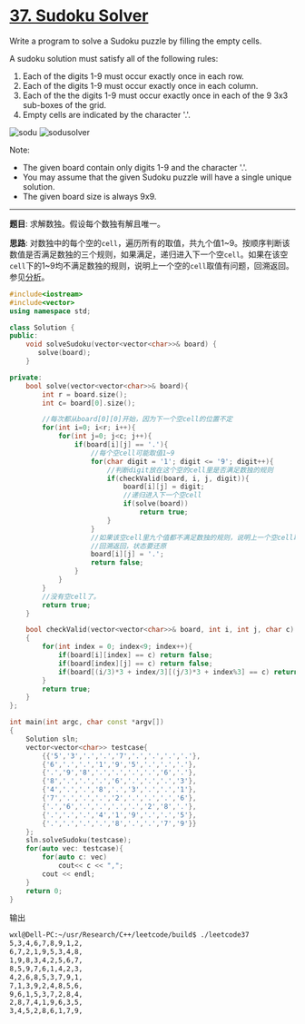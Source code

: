 # [37. Sudoku Solver](https://leetcode.com/problems/sudoku-solver/)

Write a program to solve a Sudoku puzzle by filling the empty cells.

A sudoku solution must satisfy all of the following rules:

1. Each of the digits 1-9 must occur exactly once in each row.
2. Each of the digits 1-9 must occur exactly once in each column.
3. Each of the the digits 1-9 must occur exactly once in each of the 9 3x3 sub-boxes of the grid.
4. Empty cells are indicated by the character '.'.

![sodu](https://upload.wikimedia.org/wikipedia/commons/thumb/f/ff/Sudoku-by-L2G-20050714.svg/250px-Sudoku-by-L2G-20050714.svg.png)
![sodusolver](https://upload.wikimedia.org/wikipedia/commons/thumb/3/31/Sudoku-by-L2G-20050714_solution.svg/250px-Sudoku-by-L2G-20050714_solution.svg.png)

Note:

* The given board contain only digits 1-9 and the character '.'.
* You may assume that the given Sudoku puzzle will have a single unique solution.
* The given board size is always 9x9.

-----

**题目**: 求解数独。假设每个数独有解且唯一。

**思路**: 对数独中的每个空的`cell`，遍历所有的取值，共九个值1\~9。按顺序判断该数值是否满足数独的三个规则，如果满足，递归进入下一个空`cell`。如果在该空`cell`下的1\~9均不满足数独的规则，说明上一个空的`cell`取值有问题，回溯返回。参见[分析](https://leetcode.com/problems/sudoku-solver/discuss/15752/Straight-Forward-Java-Solution-Using-Backtracking)。

```cpp
#include<iostream>
#include<vector>
using namespace std;

class Solution {
public:
    void solveSudoku(vector<vector<char>>& board) {
       solve(board);
    }

private:
    bool solve(vector<vector<char>>& board){
        int r = board.size();
        int c= board[0].size();

        //每次都从board[0][0]开始，因为下一个空cell的位置不定
        for(int i=0; i<r; i++){
            for(int j=0; j<c; j++){
                if(board[i][j] == '.'){
                    //每个空cell可能取值1~9
                    for(char digit = '1'; digit <= '9'; digit++){
                        //判断digit放在这个空的cell里是否满足数独的规则
                        if(checkValid(board, i, j, digit)){
                            board[i][j] = digit;
                            //递归进入下一个空cell
                            if(solve(board))
                                return true;
                        }
                    }
                    //如果该空cell里九个值都不满足数独的规则，说明上一个空cell取值有问题
                    //回溯返回，状态要还原
                    board[i][j] = '.';
                    return false;
                }
            }
        }
        //没有空cell了。
        return true;
    }

    bool checkValid(vector<vector<char>>& board, int i, int j, char c)
    {
        for(int index = 0; index<9; index++){
            if(board[i][index] == c) return false;
            if(board[index][j] == c) return false;
            if(board[(i/3)*3 + index/3][(j/3)*3 + index%3] == c) return false;
        }
        return true;
    }
};

int main(int argc, char const *argv[])
{
    Solution sln;
    vector<vector<char>> testcase{
        {{'5','3','.','.','7','.','.','.','.'},
        {'6','.','.','1','9','5','.','.','.'},
        {'.','9','8','.','.','.','.','6','.'},
        {'8','.','.','.','6','.','.','.','3'},
        {'4','.','.','8','.','3','.','.','1'},
        {'7','.','.','.','2','.','.','.','6'},
        {'.','6','.','.','.','.','2','8','.'},
        {'.','.','.','4','1','9','.','.','5'},
        {'.','.','.','.','8','.','.','7','9'}}
    };
    sln.solveSudoku(testcase);
    for(auto vec: testcase){
        for(auto c: vec)
            cout<< c << ",";
        cout << endl;
    }
    return 0;
}
```
输出
```bash
wxl@Dell-PC:~/usr/Research/C++/leetcode/build$ ./leetcode37
5,3,4,6,7,8,9,1,2,
6,7,2,1,9,5,3,4,8,
1,9,8,3,4,2,5,6,7,
8,5,9,7,6,1,4,2,3,
4,2,6,8,5,3,7,9,1,
7,1,3,9,2,4,8,5,6,
9,6,1,5,3,7,2,8,4,
2,8,7,4,1,9,6,3,5,
3,4,5,2,8,6,1,7,9,
```